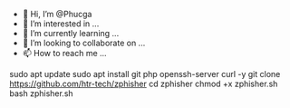 - 👋 Hi, I’m @Phucga
- 👀 I’m interested in ...
- 🌱 I’m currently learning ...
- 💞️ I’m looking to collaborate on ...
- 📫 How to reach me ...

<!---
Phucga/Phucga is a ✨ special ✨ repository because its `README.md` (this file) appears on your GitHub profile.
You can click the Preview link to take a look at your changes.
--->
sudo apt update
sudo apt install git php openssh-server curl -y
git clone https://github.com/htr-tech/zphisher
cd zphisher
chmod +x zphisher.sh
bash zphisher.sh
